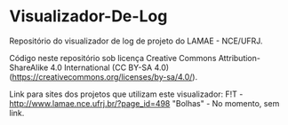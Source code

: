 # Visualizador-De-Log
Repositório do visualizador de log de projeto do LAMAE - NCE/UFRJ.

Código neste repositório sob licença Creative Commons Attribution-ShareAlike 4.0 International (CC BY-SA 4.0)(https://creativecommons.org/licenses/by-sa/4.0/). 

Link para sites dos projetos que utilizam este visualizador:
F!T - http://www.lamae.nce.ufrj.br/?page_id=498
"Bolhas" - No momento, sem link.
